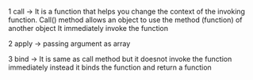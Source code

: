 1 call
-> It is a function that helps you change the context of the invoking function. Call() method allows an object to use the method (function) of another object
It immediately invoke the function

2 apply
-> passing argument as array

3 bind
-> It is same as call method but it doesnot invoke the function immediately instead it binds the function and return a function